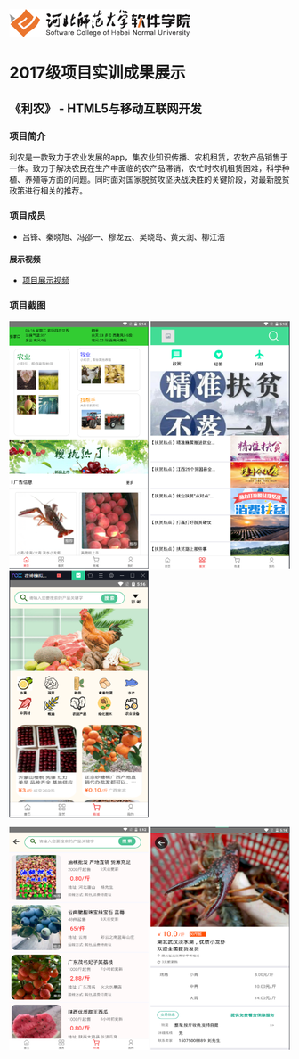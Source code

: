 <img src="../../../image/logo.png"  height="50" />

# 2017级项目实训成果展示 

## 《利农》 -  HTML5与移动互联网开发

###  项目简介

利农是一款致力于农业发展的app，集农业知识传播、农机租赁，农牧产品销售于一体。致力于解决农民在生产中面临的农产品滞销，农忙时农机租赁困难，科学种植、养殖等方面的问题。同时面对国家脱贫攻坚决战决胜的关键阶段，对最新脱贫政策进行相关的推荐。

### 项目成员

- 吕锋、秦晓旭、冯邵一、穆龙云、吴晓岛、黄天润、柳江浩

#### 展示视频

- [项目展示视频](https://www.bilibili.com/video/BV1mD4y1D7sG)

### 项目截图

<p>
  <img src="./image/1.png"  width=250 height=444 />
  <img src="./image/2.png"  width=250 height=444 />
  <img src="./image/3.png"  width=250 height=444 />
</p>

<p>
  <img src="./image/4.png"  width=250 height=400 />
  <img src="./image/5.png"  width=250 height=400 />
</p>
